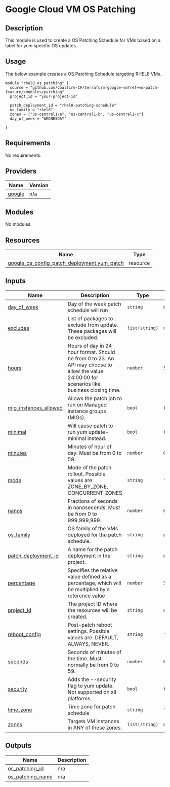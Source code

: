 # Google Cloud VM OS Patching

## Description

This module is used to create a OS Patching Schedule for VMs based on a label for yum specific OS updates.

## Usage

The below example creates a OS Patching Schedule targeting RHEL8 VMs.

```hcl
module "rhel8_os_patching" {
  source = "github.com/Coalfire-CF/terraform-google-vm?ref=vm-patch-feature//modules/patching"
  project_id = "your-project-id"

  patch_deployment_id = "rhel8-patching-schedule"
  os_family = "rhel8"
  zones = ["us-central1-a", "us-central1-b", "us-central1-c"]
  day_of_week = "WEDNESDAY"

}
```

<!-- BEGIN_TF_DOCS -->
## Requirements

No requirements.

## Providers

| Name | Version |
|------|---------|
| <a name="provider_google"></a> [google](#provider\_google) | n/a |

## Modules

No modules.

## Resources

| Name | Type |
|------|------|
| [google_os_config_patch_deployment.yum_patch](https://registry.terraform.io/providers/hashicorp/google/latest/docs/resources/os_config_patch_deployment) | resource |

## Inputs

| Name | Description | Type | Default | Required |
|------|-------------|------|---------|:--------:|
| <a name="input_day_of_week"></a> [day\_of\_week](#input\_day\_of\_week) | Day of the week patch schedule will run | `string` | n/a | yes |
| <a name="input_excludes"></a> [excludes](#input\_excludes) | List of packages to exclude from update. These packages will be excluded. | `list(string)` | `null` | no |
| <a name="input_hours"></a> [hours](#input\_hours) | Hours of day in 24 hour format. Should be from 0 to 23. An API may choose to allow the value 24:00:00 for scenarios like business closing time. | `number` | `5` | no |
| <a name="input_mig_instances_allowed"></a> [mig\_instances\_allowed](#input\_mig\_instances\_allowed) | Allows the patch job to run on Managed instance groups (MIGs). | `bool` | `true` | no |
| <a name="input_minimal"></a> [minimal](#input\_minimal) | Will cause patch to run yum update-minimal instead. | `bool` | `true` | no |
| <a name="input_minutes"></a> [minutes](#input\_minutes) | Minutes of hour of day. Must be from 0 to 59. | `number` | `0` | no |
| <a name="input_mode"></a> [mode](#input\_mode) | Mode of the patch rollout. Possible values are: ZONE\_BY\_ZONE, CONCURRENT\_ZONES | `string` | `"CONCURRENT_ZONES"` | no |
| <a name="input_nanos"></a> [nanos](#input\_nanos) | Fractions of seconds in nanoseconds. Must be from 0 to 999,999,999. | `number` | `0` | no |
| <a name="input_os_family"></a> [os\_family](#input\_os\_family) | OS family of the VMs deployed for the patch schedule. | `string` | n/a | yes |
| <a name="input_patch_deployment_id"></a> [patch\_deployment\_id](#input\_patch\_deployment\_id) | A name for the patch deployment in the project. | `string` | n/a | yes |
| <a name="input_percentage"></a> [percentage](#input\_percentage) | Specifies the relative value defined as a percentage, which will be multiplied by a reference value | `number` | `50` | no |
| <a name="input_project_id"></a> [project\_id](#input\_project\_id) | The project ID where the resources will be created. | `string` | n/a | yes |
| <a name="input_reboot_config"></a> [reboot\_config](#input\_reboot\_config) | Post-patch reboot settings. Possible values are: DEFAULT, ALWAYS, NEVER. | `string` | `"DEFAULT"` | no |
| <a name="input_seconds"></a> [seconds](#input\_seconds) | Seconds of minutes of the time. Must normally be from 0 to 59. | `number` | `0` | no |
| <a name="input_security"></a> [security](#input\_security) | Adds the --security flag to yum update. Not supported on all platforms. | `bool` | `true` | no |
| <a name="input_time_zone"></a> [time\_zone](#input\_time\_zone) | Time zone for patch schedule | `string` | `"America/New_York"` | no |
| <a name="input_zones"></a> [zones](#input\_zones) | Targets VM instances in ANY of these zones. | `list(string)` | n/a | yes |

## Outputs

| Name | Description |
|------|-------------|
| <a name="output_os_patching_id"></a> [os\_patching\_id](#output\_os\_patching\_id) | n/a |
| <a name="output_os_patching_name"></a> [os\_patching\_name](#output\_os\_patching\_name) | n/a |
<!-- END_TF_DOCS -->